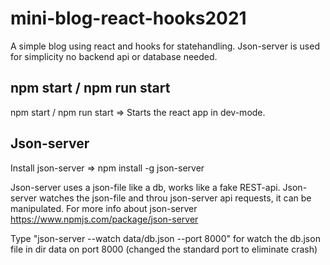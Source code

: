 # mini-blog-react-hooks2021
A simple blog using react and hooks for statehandling. Json-server is used for simplicity no backend api or database needed.

## npm start / npm run start
npm start / npm run start => Starts the react app in dev-mode.

## Json-server
Install json-server => npm install -g json-server

Json-server uses a json-file like a db, works like a fake REST-api. Json-server watches the json-file and throu json-server api requests, it can be manipulated.
For more info about json-server https://www.npmjs.com/package/json-server

Type "json-server --watch data/db.json --port 8000" for watch the db.json file in dir data on port 8000 (changed the standard port to eliminate crash)
